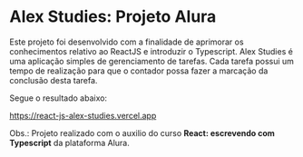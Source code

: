 # Alex Studies: Projeto Alura

Este projeto foi desenvolvido com a finalidade de aprimorar os conhecimentos relativo ao ReactJS e introduzir o Typescript. Alex Studies é uma aplicação simples de gerenciamento de tarefas. Cada tarefa possui um tempo de realização para que o contador possa fazer a marcação da conclusão desta tarefa.

Segue o resultado abaixo:

https://react-js-alex-studies.vercel.app

Obs.: Projeto realizado com o auxilio do curso <strong>React: escrevendo com Typescript</strong> da plataforma Alura.
